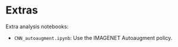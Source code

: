 # Extras

Extra analysis notebooks:
- `CNN_autoaugment.ipynb`: Use the IMAGENET Autoaugment policy.

